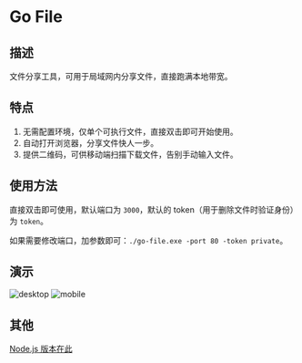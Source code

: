 # Go File
## 描述
文件分享工具，可用于局域网内分享文件，直接跑满本地带宽。

## 特点
1. 无需配置环境，仅单个可执行文件，直接双击即可开始使用。
2. 自动打开浏览器，分享文件快人一步。
3. 提供二维码，可供移动端扫描下载文件，告别手动输入文件。

## 使用方法
直接双击即可使用，默认端口为 `3000`，默认的 token（用于删除文件时验证身份）为 `token`。

如果需要修改端口，加参数即可：`./go-file.exe -port 80 -token private`。

## 演示
![desktop](https://user-images.githubusercontent.com/39998050/107188251-50aed700-6a22-11eb-9ee9-e8242f1850b8.png)
![mobile](https://user-images.githubusercontent.com/39998050/107188296-61f7e380-6a22-11eb-9324-a394abd49b25.png)

## 其他
[Node.js 版本在此](https://github.com/songquanpeng/lan-share)